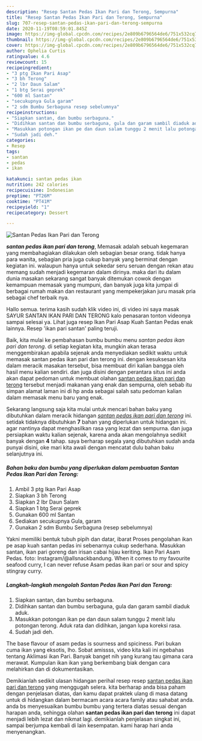 ```yaml
---
description: "Resep Santan Pedas Ikan Pari dan Terong, Sempurna"
title: "Resep Santan Pedas Ikan Pari dan Terong, Sempurna"
slug: 707-resep-santan-pedas-ikan-pari-dan-terong-sempurna
date: 2020-11-19T08:59:01.845Z
image: https://img-global.cpcdn.com/recipes/2e809b6796564de6/751x532cq70/santan-pedas-ikan-pari-dan-terong-foto-resep-utama.jpg
thumbnail: https://img-global.cpcdn.com/recipes/2e809b6796564de6/751x532cq70/santan-pedas-ikan-pari-dan-terong-foto-resep-utama.jpg
cover: https://img-global.cpcdn.com/recipes/2e809b6796564de6/751x532cq70/santan-pedas-ikan-pari-dan-terong-foto-resep-utama.jpg
author: Ophelia Curtis
ratingvalue: 4.6
reviewcount: 15
recipeingredient:
- "3 ptg Ikan Pari Asap"
- "3 bh Terong"
- "2 lbr Daun Salam"
- "1 btg Serai geprek"
- "600 ml Santan"
- "secukupnya Gula garam"
- "2 sdm Bumbu Serbaguna resep sebelumnya"
recipeinstructions:
- "Siapkan santan, dan bumbu serbaguna."
- "Didihkan santan dan bumbu serbaguna, gula dan garam sambil diaduk aduk."
- "Masukkan potongan ikan pe dan daun salam tunggu 2 menit lalu potongan terong. Aduk rata dan didihkan, jangan lupa koreksi rasa."
- "Sudah jadi deh."
categories:
- Resep
tags:
- santan
- pedas
- ikan

katakunci: santan pedas ikan 
nutrition: 242 calories
recipecuisine: Indonesian
preptime: "PT26M"
cooktime: "PT41M"
recipeyield: "1"
recipecategory: Dessert

---
```



![Santan Pedas Ikan Pari dan Terong](https://img-global.cpcdn.com/recipes/2e809b6796564de6/751x532cq70/santan-pedas-ikan-pari-dan-terong-foto-resep-utama.jpg)

<b><i>santan pedas ikan pari dan terong</i></b>, Memasak adalah sebuah kegemaran yang membahagiakan dilakukan oleh sebagian besar orang. tidak hanya para wanita, sebagian pria juga cukup banyak yang berminat dengan kegiatan ini. walaupun hanya untuk sekedar seru seruan dengan rekan atau memang sudah menjadi kegemaran dalam dirinya. maka dari itu dalam dunia masakan sekarang sangat banyak ditemukan cowok dengan kemampuan memasak yang mumpuni, dan banyak juga kita jumpai di berbagai rumah makan dan restaurant yang mempekerjakan juru masak pria sebagai chef terbaik nya.

Hallo semua. terima kasih sudah klik video ini, di video ini saya masak SAYUR SANTAN IKAN PARI DAN TERONG kalo penasaran tonton videonya sampai selesai ya. Lihat juga resep Ikan Pari Asap Kuah Santan Pedas enak lainnya. Resep &#39;ikan pari santan&#39; paling teruji.

Baik, kita mulai ke pembahasan bumbu bumbu menu <i>santan pedas ikan pari dan terong</i>. di setiap kegiatan kita, mungkin akan terasa menggembirakan apabila sejenak anda menyediakan sedikit waktu untuk memasak santan pedas ikan pari dan terong ini. dengan kesuksesan kita dalam meracik masakan tersebut, bisa membuat diri kalian bangga oleh hasil menu kalian sendiri. dan juga disini dengan perantara situs ini anda akan dapat pedoman untuk membuat olahan <u>santan pedas ikan pari dan terong</u> tersebut menjadi makanan yang enak dan sempurna, oleh sebab itu simpan alamat laman ini di hp anda sebagai salah satu pedoman kalian dalam memasak menu baru yang enak.


Sekarang langsung saja kita mulai untuk mencari bahan baku yang dibutuhkan dalam meracik hidangan <u><i>santan pedas ikan pari dan terong</i></u> ini. setidak tidaknya dibutuhkan <b>7</b> bahan yang diperlukan untuk hidangan ini. agar nantinya dapat menghasilkan rasa yang lezat dan sempurna. dan juga persiapkan waktu kalian sejenak, karena anda akan mengolahnya sedikit banyak dengan <b>4</b> tahap. saya berharap segala yang dibutuhkan sudah anda punyai disini, oke mari kita awali dengan mencatat dulu bahan baku selanjutnya ini.

<!--inarticleads1-->

##### Bahan baku dan bumbu yang diperlukan dalam pembuatan Santan Pedas Ikan Pari dan Terong:

1. Ambil 3 ptg Ikan Pari Asap
1. Siapkan 3 bh Terong
1. Siapkan 2 lbr Daun Salam
1. Siapkan 1 btg Serai geprek
1. Gunakan 600 ml Santan
1. Sediakan secukupnya Gula, garam
1. Gunakan 2 sdm Bumbu Serbaguna (resep sebelumnya)


Yakni memiliki bentuk tubuh pipih dan datar, ibarat Proses pengolahan ikan pe asap kuah santan pedas ini sebenarnya cukup sederhana. Masukkan santan, ikan pari goreng dan irisan cabai hijau keriting. Ikan Pari Asam Pedas. foto: Instagram/@allsnackbandung. When it comes to my favourite seafood curry, I can never refuse Asam pedas ikan pari or sour and spicy stingray curry. 

<!--inarticleads2-->

##### Langkah-langkah mengolah Santan Pedas Ikan Pari dan Terong:

1. Siapkan santan, dan bumbu serbaguna.
1. Didihkan santan dan bumbu serbaguna, gula dan garam sambil diaduk aduk.
1. Masukkan potongan ikan pe dan daun salam tunggu 2 menit lalu potongan terong. Aduk rata dan didihkan, jangan lupa koreksi rasa.
1. Sudah jadi deh.


The base flavour of asam pedas is sourness and spiciness. Pari bukan cuma ikan yang eksotis, lho. Sobat amissss, video kita kali ini ngebahas tentang Aklimasi ikan Pari. Banyak banget nih yang kurang tau gimana cara merawat. Kumpulan ikan ikan yang berkembang biak dengan cara melahirkan dan di dokumentasikan. 

Demikianlah sedikit ulasan hidangan perihal resep resep <u>santan pedas ikan pari dan terong</u> yang menggugah selera. kita berharap anda bisa paham dengan penjelasan diatas, dan kamu dapat praktek ulang di masa datang untuk di hidangkan dalam bermacam acara acara family atau sahabat anda. anda bs menyesuaikan bumbu bumbu yang tertera diatas sesuai dengan harapan anda, sehingga olahan <b>santan pedas ikan pari dan terong</b> ini dapat menjadi lebih lezat dan nikmat lagi. demikianlah penjelasan singkat ini, sampai berjumpa kembali di lain kesempatan. kami harap hari anda menyenangkan.
